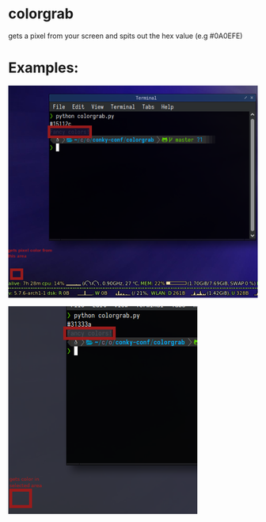 # colorgrab
gets a pixel from your screen and spits out the hex value (e.g #0A0EFE)

# Examples:
![ejemplo1](https://github.com/julianPescobar/colorgrab/blob/master/example1.png)


![ejemplo2](https://github.com/julianPescobar/colorgrab/blob/master/example2.png)
